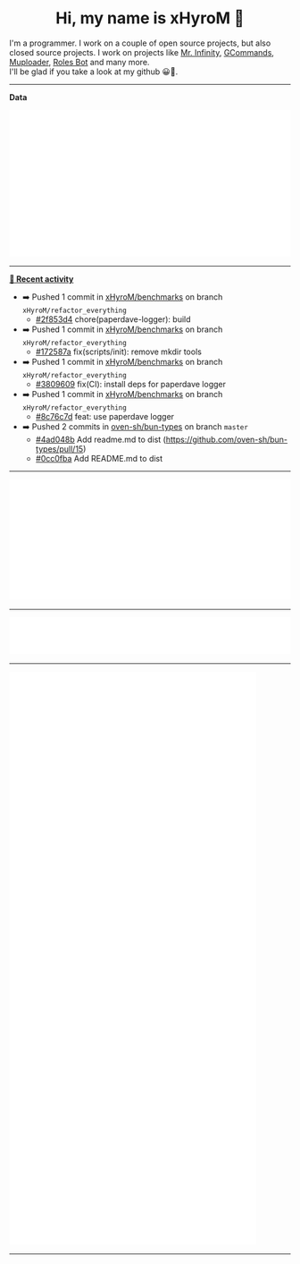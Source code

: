 <p align="center">
    <!-- <img src="https://avatars.githubusercontent.com/u/56601352" width="192" alt="hyro's pfp" /> -->
    <h1 align="center">Hi, my name is xHyroM 👋</h1>
</p>

I'm a programmer. I work on a couple of open source projects, but also closed source projects. I work on projects like [Mr. Infinity](https://discord.com/oauth2/authorize?client_id=720321585625694239&scope=bot%20applications.commands&permissions=8&redirect_uri=https://blobs.gq/imanager&prompt=consent&response_type=code), [GCommands](https://github.com/Garlic-Team/GCommands), [Muploader](https://github.com/xHyroM/Muploader), [Roles Bot](https://github.com/xHyroM/roles-bot) and many more.  
I'll be glad if you take a look at my github 😀👀.

___
**Data**

<img src="https://github.com/xHyroM/xHyroM/blob/master/.cache/base.svg">

___

**[📰 Recent activity](https://github.com/xHyroM)**
* ➡️ Pushed 1 commit in [xHyroM/benchmarks](https://github.com/xHyroM/benchmarks) on branch `xHyroM/refactor_everything`
  * [#2f853d4](https://github.com/xHyroM/benchmarks/commit/2f853d4) chore(paperdave-logger): build
* ➡️ Pushed 1 commit in [xHyroM/benchmarks](https://github.com/xHyroM/benchmarks) on branch `xHyroM/refactor_everything`
  * [#172587a](https://github.com/xHyroM/benchmarks/commit/172587a) fix(scripts/init): remove mkdir tools
* ➡️ Pushed 1 commit in [xHyroM/benchmarks](https://github.com/xHyroM/benchmarks) on branch `xHyroM/refactor_everything`
  * [#3809609](https://github.com/xHyroM/benchmarks/commit/3809609) fix(CI): install deps for paperdave logger
* ➡️ Pushed 1 commit in [xHyroM/benchmarks](https://github.com/xHyroM/benchmarks) on branch `xHyroM/refactor_everything`
  * [#8c76c7d](https://github.com/xHyroM/benchmarks/commit/8c76c7d) feat: use paperdave logger
* ➡️ Pushed 2 commits in [oven-sh/bun-types](https://github.com/oven-sh/bun-types) on branch `master`
  * [#4ad048b](https://github.com/oven-sh/bun-types/commit/4ad048b) Add readme.md to dist (https://github.com/oven-sh/bun-types/pull/15)
  * [#0cc0fba](https://github.com/oven-sh/bun-types/commit/0cc0fba) Add README.md to dist


___

<img src="https://github.com/xHyroM/xHyroM/blob/master/.cache/isocalendar.svg">

___

<img src="https://github.com/xHyroM/xHyroM/blob/master/.cache/languages.svg">

___

<img src="https://github.com/xHyroM/xHyroM/blob/master/.cache/achievements.svg">

___
